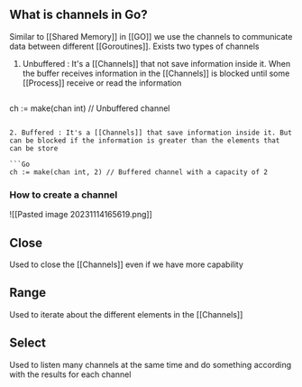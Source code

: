 ## What is channels in Go?

Similar to [[Shared Memory]] in [[GO]] we use the channels to communicate data between different [[Goroutines]]. Exists two types of channels

1. Unbuffered : It's a [[Channels]] that not save information inside it. When the buffer receives information in the [[Channels]] is blocked until some [[Process]] receive or read the information
	```Go
 ch := make(chan int) // Unbuffered channel
 ```

2. Buffered : It's a [[Channels]] that save information inside it. But can be blocked if the information is greater than the elements that can be store

```Go
ch := make(chan int, 2) // Buffered channel with a capacity of 2
```


### How to create a channel
![[Pasted image 20231114165619.png]]

## Close

Used to close the [[Channels]] even if we have more capability

## Range

Used to iterate about the different elements in the [[Channels]]

## Select

Used to listen many channels at the same time and do something according with the results for each channel
